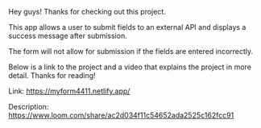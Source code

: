 Hey guys! Thanks for checking out this project. 

This app allows a user to submit fields to an external API and displays a success message after submission.

The form will not allow for submission if the fields are entered incorrectly. 

Below is a link to the project and a video that explains the project in more detail. Thanks for reading!

Link: https://myform4411.netlify.app/

Description: https://www.loom.com/share/ac2d034f11c54652ada2525c162fcc91



